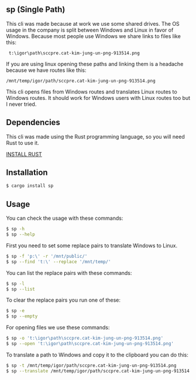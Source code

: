 ## sp (**S**ingle **P**ath)

This cli was made because at work we use some shared drives. The OS usage in the company is split
between Windows and Linux in favor of Windows. Because most people use Windows we share links to
files like this:
```
 t:\igor\path\sccpre.cat-kim-jung-un-png-913514.png
 ```
If you are using linux opening these paths and linking them is a headache because we have routes like this:
```
/mnt/temp/igor/path/sccpre.cat-kim-jung-un-png-913514.png
```

This cli opens files from Windows routes and translates Linux routes to Windows routes.
It should work for Windows users with Linux routes too but I never tried.

## Dependencies

This cli was made using the Rust programming language, so you will need Rust to use it.

[INSTALL RUST](https://rustup.rs)

## Installation
```sh
$ cargo install sp
```

## Usage
You can check the usage with these commands:
```sh
$ sp -h
$ sp --help
```

First you need to set some replace pairs to translate Windows to Linux.
```sh
$ sp -f 'p:\' -r '/mnt/public/'
$ sp --find 't:\' --replace '/mnt/temp/'
```

You can list the replace pairs with these commands:
```sh
$ sp -l
$ sp --list
```

To clear the replace pairs you run one of these:
```sh
$ sp -e
$ sp --empty
```

For opening files we use these commands:
```sh
$ sp -o 't:\igor\path\sccpre.cat-kim-jung-un-png-913514.png'
$ sp --open 't:\igor\path\sccpre.cat-kim-jung-un-png-913514.png'
```

To translate a path to Windows and copy it to the clipboard you can do this:
```sh
$ sp -t /mnt/temp/igor/path/sccpre.cat-kim-jung-un-png-913514.png
$ sp --translate /mnt/temp/igor/path/sccpre.cat-kim-jung-un-png-913514.png
```
